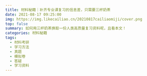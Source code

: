 ```yaml
---
title: 材料秘籍｜补齐专业课复习的信息差，只需要三杯奶茶
date: 2021-08-17 09:25:00
img: https://img.likecailiao.cn/20210817cailiaomiji/cover.png
top: false
summary: 如何用三杯奶茶换取一份人类高质量复习资料呢，且看本文！
categories: 材料秘籍
tags:
  - 材料考研
  - 学习方法
  - 真题
  - 模拟卷
  - 答疑
  - 学习资料
---
```


